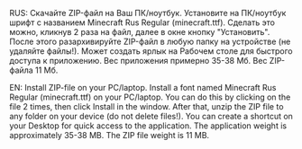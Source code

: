 RUS:
Скачайте ZIP-файл на Ваш ПК/ноутбук. 
Установите на ПК/ноутбук шрифт с названием Minecraft Rus Regular (minecraft.ttf). 
Сделать это можно, кликнув 2 раза на файл, далее в окне кнопку "Установить". 
После этого разархивируйте ZIP-файл в любую папку на устройстве (не удаляйте файлы!). 
Может создать ярлык на Рабочем столе для быстрого доступа к приложению. 
Вес приложения примерно 35-38 Мб. 
Вес ZIP-файла 11 Мб. 

EN: 
Install ZIP-file on your PC/laptop. 
Install a font named Minecraft Rus Regular (minecraft.ttf) on your PC/laptop. 
You can do this by clicking on the file 2 times, then click Install in the window. 
After that, unzip the ZIP file to any folder on your device (do not delete files!). 
You can create a shortcut on your Desktop for quick access to the application. 
The application weight is approximately 35-38 MB. 
The ZIP file weight is 11 MB. 
